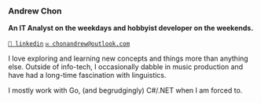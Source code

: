 ### Andrew Chon

**An IT Analyst on the weekdays and hobbyist developer on the weekends.**

[`💼 linkedin`](https://www.linkedin.com/in/andrew-chon/)
[`✉️ chonandrew@outlook.com`](mailto:chonandrew@outlook.com)

I love exploring and learning new concepts and things more than anything else. Outside of info-tech, I occasionally dabble in music production and have had a long-time fascination with linguistics.

I mostly work with Go, (and begrudgingly) C#/.NET when I am forced to.
